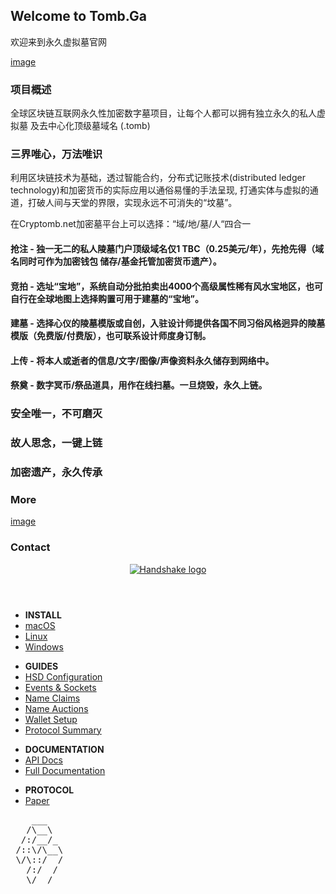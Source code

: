 ## Welcome to Tomb.Ga

欢迎来到永久虚拟墓官网

[image](https://github.com/Siliconbank/tomb/blob/master/tomb2.jpg)

### 项目概述

全球区块链互联网永久性加密数字墓项目，让每个人都可以拥有独立永久的私人虚拟墓 及去中心化顶级墓域名  (.tomb)

### 三界唯心，万法唯识

利用区块链技术为基础，透过智能合约，分布式记账技术(distributed ledger technology)和加密货币的实际应用以通俗易懂的手法呈现, 打通实体与虚拟的通道，打破人间与天堂的界限，实现永远不可消失的“坟墓”。

在Cryptomb.net加密墓平台上可以选择：“域/地/墓/人“四合一

#### 抢注 - 独一无二的私人陵墓门户顶级域名仅1 TBC（0.25美元/年），先抢先得（域名同时可作为加密钱包 储存/基金托管加密货币遗产）。
#### 竞拍 - 选址“宝地”，系统自动分批拍卖出4000个高级属性稀有风水宝地区，也可自行在全球地图上选择购置可用于建墓的“宝地”。
#### 建墓 - 选择心仪的陵墓模版或自创，入驻设计师提供各国不同习俗风格迥异的陵墓模版（免费版/付费版），也可联系设计师度身订制。
#### 上传 - 将本人或逝者的信息/文字/图像/声像资料永久储存到网络中。
#### 祭奠 - 数字冥币/祭品道具，用作在线扫墓。一旦烧毁，永久上链。


### 安全唯一，不可磨灭
### 故人思念，一键上链
### 加密遗产，永久传承 
### More 



[image](https://github.com/Siliconbank/tomb/blob/master/%E5%85%A8%E7%90%83%E5%88%86%E5%B8%83.jpg)


### Contact



<!DOCTYPE html>
<html lang="en">

<head>
<title>Handshake Developer Documentation</title>

<meta name="generator" content="pandoc">
<meta name="viewport" content="width=device-width,initial-scale=1">
<meta http-equiv="X-UA-Compatible" content="IE=edge">
<meta http-equiv="Content-Type" content="text/html; charset=utf-8" />

<link rel="icon" type="image/ico" href="/img/favicon.ico" />
<link rel="stylesheet" type="text/css" href="/css/github-markdown.min.css" />
<link rel="stylesheet" type="text/css" href="/css/main.css" />
</head>

<body>
<header>
  <a href="/"><img alt="Handshake logo" src="/img/logo.svg" /></a>
</header>

<main>
<nav><div class="wrapper">
  <ul>
    <li><strong>INSTALL</strong></li>
    <li><a id="install-mac"   href="/guides/mac-install.html">macOS</a></li>
    <li><a id="install-linux"   href="/guides/linux-install.html">Linux</a></li>
    <li><a id="install-win"   href="/guides/win-install.html">Windows</a></li>
  </ul>
  <ul>
    <li><strong>GUIDES</strong></li>
    <li><a id="guides-config"   href="/guides/config.html">HSD Configuration</a></li>
    <li><a id="guides-events"   href="/guides/events.html">Events & Sockets</a></li>
    <li><a id="guides-claims"   href="/guides/claims.html">Name Claims</a></li>
    <li><a id="guides-auctions"   href="/guides/auctions.html">Name Auctions</a></li>
    <li><a id="guides-wallet"   href="/guides/wallet.html">Wallet Setup</a></li>
    <li><a id="guides-protocol"   href="/guides/protocol.html">Protocol Summary</a></li>
  </ul>
  <ul>
    <li><strong>DOCUMENTATION</strong></li>
    <li><a href="/api-docs">API Docs</a></li>
    <li><a href="/docs">Full Documentation</a></li>
  </ul>
  <ul>
    <li><strong>PROTOCOL</strong></li>
    <li><a href="/files/handshake.txt">Paper</a></li>
  </ul>
</div></nav>

<section class="markdown-body">
<pre class="lynx">
    ___   
   /\__\  
  /:/__/_ 
 /::\/\__\
 \/\::/  /
   /:/  / 
   \/__/  
</pre>
